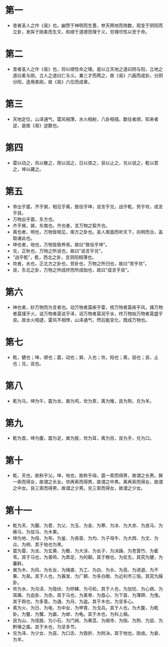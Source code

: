 # 第一
* 昔者圣人之作《易》也，幽赞于神明而生蓍，参天两地而倚数，观变于阴阳而立卦，发挥于刚柔而生爻，和顺于道德而理于义，穷理尽性以至于命。

# 第二
* 昔者圣人之作《易》也，将以顺性命之理。是以立天地之道曰阴与阳，立地之道曰柔与刚，立人之道曰仁与义。兼三才而两之，故《易》六画而成卦。分阴分阳，迭用柔刚，故《易》六位而成章。

# 第三
* 天地定位，山泽通气，雷风相薄，水火相射，八卦相错。数往者顺，知来者逆，是故《易》逆数也。

# 第四
* 雷以动之，风以散之，雨以润之，日以煊之，艮以止之，兑以说之，乾以君之，坤以藏之。

# 第五
* 帝出乎震，齐乎巽，相见乎离，致役乎坤，说言乎兑，战乎乾，劳乎坎，成言乎艮。
* 万物出乎震，东方也。
* 齐乎巽，巽，东南也。齐也者，言万物之絜齐也。
* 离也者，明也，万物皆相见，南方之卦也。圣人南面而听天下，向明而治，盖取诸此也。
* 坤也者，地也，万物皆致养焉，故曰"致役乎坤"。
* 兑，正秋也，万物之所说也，故曰"说言乎兑"。
* "战乎乾"，乾，西北之卦，言阴阳相薄也。
* 坎者，水也，正北方之卦也，劳卦也，万物之所归也，故曰"劳乎坎"。
* 艮，东北之卦，万物之所成终而所成始也，故曰"成言乎艮"。

# 第六
* 神也者，妙万物而为言者也。动万物者莫疾乎雷，桡万物者莫疾乎风，燥万物者莫熯乎火，说万物者莫说乎泽，润万物者莫润乎水，终万物始万物者莫盛乎艮。故水火相逮，雷风不相悖，山泽通气，然后能变化，既成万物也。

# 第七
* 乾，健也；坤，顺也；震，动也；巽，入也；坎，陷也；离，丽也；艮，止也；兑，说也。

# 第八
* 乾为马，坤为牛，震为龙，巽为鸡，坎为豕，离为雉，艮为狗，兑为羊。

# 第九
* 乾为首，坤为腹，震为足，巽为股，坎为耳，离为目，艮为手，兑为口。

# 第十
* 乾，天也，故称乎父。坤，地也，故称乎母。震一索而得男，故谓之长男。巽一索而得女，故谓之长女。坎再索而得男，故谓之中男。离再索而得女，故谓之中女。艮三索而得男，故谓之少男。兑三索而得女，故谓之少女。

# 第十一
* 乾为天、为圜、为君、为父、为玉、为金、为寒、为冰、为大赤、为良马、为瘠马、为驳马、为木果。
* 坤为地、为母、为布、为釜、为吝啬、为均、为子母牛、为大舆、为文、为众、为柄、其于地也为黑。
* 震为雷、为龙、为玄黄、为敷、为大涂、为长子、为决躁、为苍筤竹、为萑苇。其于马也，为善鸣、为馵足，为的颡。其于稼也，为反生。其究为健，为蕃鲜。
* 巽为木、为风、为长女、为绳直、为工、为白、为长、为高、为进退、为不果、为臭。其于人也，为寡发、为广颡、为多白眼、为近利市三倍。其究为躁卦。
* 坎为水、为沟渎、为隐伏、为矫輮、为弓轮。其于人也，为加忧、为心病、为耳痛、为血卦、为赤。其于马也，为美脊、为亟心、为下首、为薄蹄、为曳。其于舆也，为多眚。为通、为月、为盗。其于木也，为坚多心。
* 离为火、为日、为电、为中女、为甲胄、为戈兵。其于人也，为大腹，为乾卦。为鳖、为蟹、为蠃、为蚌、为龟。其于木也，为科上槁。
* 艮为山、为径路、为小石、为门阙、为果苽、为阍寺、为指、为狗、为鼠、为黔喙之属。其于木也，为坚多节。
* 兑为泽、为少女、为巫、为口舌、为毁折、为附决。其于地也，刚卤。为妾、为羊。
